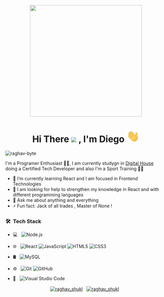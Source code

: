 <p align="Center" ><img src="https://camo.githubusercontent.com/3b7c592ede97b6138ffd4b1cc1541c2f3b11fd39/687474703a2f2f33312e6d656469612e74756d626c722e636f6d2f31376665613932306666333665663466356238373764353231366137616164392f74756d626c725f6d6f39786a65387a5a34317163626975666f315f313238302e676966" height="350px" width ="350px"></p>


<h1 align="Center">  Hi There <img src="https://media.giphy.com/media/WUlplcMpOCEmTGBtBW/giphy.gif" width="40px"> , I'm Diego <img src="https://raw.githubusercontent.com/ABSphreak/ABSphreak/master/gifs/Hi.gif" width="40px" /> </h1>
<p align="left"> <img src="https://komarev.com/ghpvc/?username=raghav-byte" alt="raghav-byte" /> </p>

I'm a Programer Enthusiast  👨‍💻, I am currently studygn in <a href="https://www.linkedin.com/school/digitalhouseschool/">  Digital House </a> doing a Certified Tech Developer and also I'm a Sport Training 👨‍🎓
  
- 🌱 I’m currently learning React and I am focused in Frontend Technologies
- 🤔 I am looking for help to strengthen my knowledge in React and with different programming languages
- 💬 Ask me about anything and everything 
- ⚡ Fun fact: Jack of all trades , Master of None ! 
<div>
<h3> 🛠 &nbsp;Tech Stack</h3>

-   💻 &nbsp;
    ![Node.js](https://img.shields.io/badge/-Node.js-333333?style=flat&logo=node.js)

-   🌐 &nbsp;
    ![React](https://img.shields.io/badge/-React-333333?style=flat&logo=react)
    ![JavaScript](https://img.shields.io/badge/-JavaScript-333333?style=flat&logo=javascript)
    ![HTML5](https://img.shields.io/badge/-HTML5-333333?style=flat&logo=HTML5)
    ![CSS3](https://img.shields.io/badge/-CSS-333333?style=flat&logo=CSS3&logoColor=1572B6)
    
-   🛢 &nbsp;
    ![MySQL](https://img.shields.io/badge/-MySQL-333333?style=flat&logo=mysql)
   

-   ⚙️ &nbsp;
    ![Git](https://img.shields.io/badge/-Git-333333?style=flat&logo=git)
    ![GitHub](https://img.shields.io/badge/-GitHub-333333?style=flat&logo=github)
   
  
-   🔧 &nbsp;
    ![Visual Studio Code](https://img.shields.io/badge/-Visual%20Studio%20Code-333333?style=flat&logo=visual-studio-code&logoColor=007ACC)

</div>



<p align="center">
<a href="https://www.linkedin.com/in/diego-roman-j/" target="_blank"><img align="center" src="https://cdn.jsdelivr.net/npm/simple-icons@3.1.0/icons/linkedin.svg" alt="raghav_shukl" height="25" width="25" /></a>&nbsp;&nbsp;
<a href="https://www.instagram.com/drjaramillo99/" target="_blank"><img align="center" src="https://cdn.jsdelivr.net/npm/simple-icons@3.0.1/icons/instagram.svg" alt="raghav_shukl" height="25" width="25" /></a>&nbsp;&nbsp;
</p>
